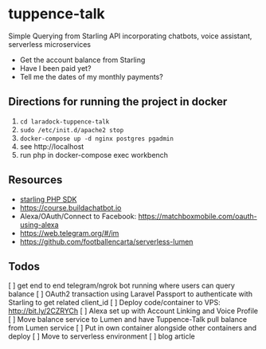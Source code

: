 # tuppence-talk #

Simple Querying from Starling API incorporating chatbots, voice assistant, serverless microservices

* Get the account balance from Starling
* Have I been paid yet?
* Tell me the dates of my monthly payments?

## Directions for running the project in docker ##

1. `cd laradock-tuppence-talk`
2. `sudo /etc/init.d/apache2 stop` 
3. `docker-compose up -d nginx postgres pgadmin` 
4. see http://localhost
5. run php in docker-compose exec workbench 

## Resources ##

* [starling PHP SDK](https://github.com/MoneyMeg/starling-php-sdk)
* https://course.buildachatbot.io
* Alexa/OAuth/Connect to Facebook: https://matchboxmobile.com/oauth-using-alexa
* https://web.telegram.org/#/im
* https://github.com/footballencarta/serverless-lumen

## Todos ##

[ ] get end to end telegram/ngrok bot running where users can query balance
[ ] OAuth2 transaction using Laravel Passport to authenticate with Starling to get related client_id
[ ] Deploy code/container to VPS: http://bit.ly/2CZRYCh
[ ] Alexa set up with Account Linking and Voice Profile
[ ] Move balance service to Lumen and have Tuppence-Talk pull balance from Lumen service
[ ] Put in own container alongside other containers and deploy
[ ] Move to serverless environment
[ ] blog article

